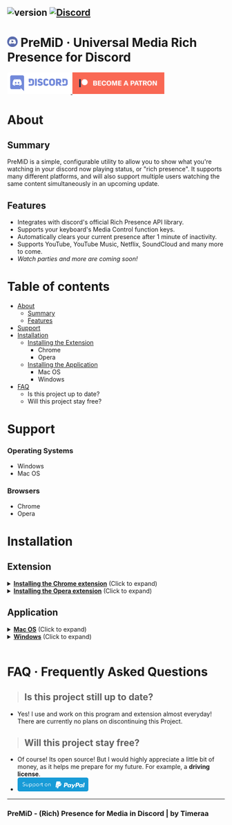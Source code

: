 ## ![version](https://img.shields.io/badge/Version-1.1-brightgreen.svg?style=flat-square) [![Discord](https://img.shields.io/discord/493130730549805057.svg?style=flat-square)](https://discord.gg/Kw7WaYn)

# <img src="gitassets/premid.webp" width="24px" draggable="false"><b> </b>PreMiD &middot; Universal Media Rich Presence for Discord

<a href="https://discord.gg/Kw7WaYn" title="Join our Discord!">
<img src="gitassets/discord.svg" height="50px" draggable="false" alt="Join my Discord!">
</a>
<a href="https://www.patreon.com/bePatron?u=4610890" data-patreon-widget-type="become-patron-button"><img src="gitassets/patreonBTN.png" draggable="false" height="50px" alt="Support me on Patreon!"></a>

# About
## Summary

PreMiD is a simple, configurable utility to allow you to show what you're watching in your discord now playing status, or "rich presence". It supports many different platforms, and will also support multiple users watching the same content simultaneously in an upcoming update.

## Features

- Integrates with discord's official Rich Presence API library.
- Supports your keyboard's Media Control function keys.
- Automatically clears your current presence after 1 minute of inactivity.
- Supports YouTube, YouTube Music, Netflix, SoundCloud and many more to come.
- _Watch parties and more are coming soon!_

# Table of contents
- [About](#about)
  - [Summary](#summary)
  - [Features](#features)
- [Support](#support)
- [Installation](#installation)
  - [Installing the Extension](#extension)
    - Chrome
    - Opera
  - [Installing the Application](#application)
    - Mac OS
    - Windows
- [FAQ](#faq-·-frequently-asked-questions)
  - Is this project up to date?
  - Will this project stay free?

# Support

### **Operating Systems**

- Windows
- Mac OS

### **Browsers**

- Chrome
- Opera

# Installation

## Extension

<details>
  <summary><b><u>Installing the Chrome extension</u></b> (Click to expand)</summary>
  <h1>Chrome extension installation</h1>
  <ol>
    <li>Click <a href="https://chrome.google.com/webstore/detail/yt-presence/agjnjboanicjcpenljmaaigopkgdnihi">this</a> link</li>
    </li>
    <li>Click "add to Chrome"</li>
    <li>Install the <a href="#installing-the-application">application</a></li>
  </ol>
</details>
<details>
<summary><b><u>Installing the Opera extension</u></b> (Click to expand)</summary>
  <h1>Opera extension installation</h1>
  <ol>
    <li>Download the latest version of the <a href="https://github.com/Timeraa/YT-Presence/releases/latest">extension</a>
    </li>
    <li>Extract the downloaded <b>.zip</b> file</li>
    <li>Open Opera</li>
    <li>Go to <a href="chrome://extensions/">chrome://extensions/</a></li>
    <li>Drag and drop the extension's folder on the page<br>
    <li>Load the extracted <b>Extension</b> folder</li>
    <li>Install the <a href="#installing-the-application">application</a></li>
  </ol>
</details>

## Application

<details>
  <summary><b><u>Mac OS</u></b> (Click to expand)</summary>
  <h1>Installation on Mac OS</h1>
  <ol>
    <li>Download the latest version of the <a href="https://github.com/Timeraa/YT-Presence/releases/latest">application</a>
    </li>
    <li>Open the downloaded <b>.dmg</b> file</li>
    <li>Drag <b>YT Presence</b> Into your <b>Applications</b> Folder</li>
    <li>Open your Launchpad</li>
    <li>Open <b>YT Presence</b></li>
    <li>Install Extension if not already</li>
  </ol>
</details>

<details>
  <summary><b><u>Windows</u></b> (Click to expand)</summary>
  <h1>Installation on Windows</h1>
  <ol>
    <li>Download the latest installer from <a href="https://github.com/Timeraa/YT-Presence/releases/">here</a></li>
    <li>Open the downloaded <b>.exe</b> installer</li>
    <li>If SmartScreen comes up press more informations then press run anyways. (Its not a virus, i promise)</li>
    <li>YouTube Presence should install itself and start automatically (You can tell by looking at the taskbar)</li>
    <li>Install Extension if not already</li>
  </ol>
</details>
<br>

# FAQ &middot; Frequently Asked Questions

> ## Is this project still up to date?<br>

- Yes! I use and work on this program and extension almost everyday!<br>There are currently no plans on discontinuing this Project.

> ## Will this project stay free?<br>

- Of course! Its open source! But I would highly appreciate a little bit of money, as it helps me prepare for my future. For example, a **driving license**. 
- <span><a href="https://www.paypal.com/cgi-bin/webscr?cmd=_s-xclick&hosted_button_id=ZU8Q766ACS2WS&lc=US">
<img src="gitassets/paypal.png" height="32px" draggable="false" alt="Support Me with a Donation"></a></span>

---

### PreMiD - (Rich) Presence for Media in Discord | by Timeraa
